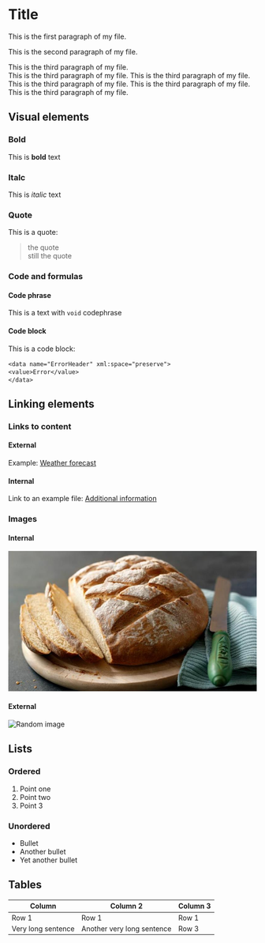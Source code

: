 # Title

This is the first paragraph of my file.

This is the second paragraph of my file.

This is the third paragraph of my file.  
This is the third paragraph of my file. This is the third paragraph of my file. This is the third paragraph of my file. This is the third paragraph of my file. This is the third paragraph of my file. 

## Visual elements

### Bold

This is **bold** text

### Italc

This is *italic* text 

### Quote

This is a quote:
>the quote  
>still the quote

### Code and formulas

#### Code phrase

This is a text with `void` codephrase

#### Code block

This is a code block: 
```
<data name="ErrorHeader" xml:space="preserve">
<value>Error</value>
</data>
```

## Linking elements

### Links to content

#### External

Example: [Weather forecast](https://www.meteo.pl/)

#### Internal

Link to an example file: [Additional information](Reference.md) 

### Images

#### Internal

![Chleb](bread.jpeg) 

#### External

![Random image](https://fastly.picsum.photos/id/501/200/200.jpg?hmac=tKXe69j4tHhkAA_Qc3XinkTuubEWwkFVhA9TR4TmCG8)

## Lists

### Ordered

1. Point one
2. Point two
3. Point 3

### Unordered

* Bullet
* Another bullet
* Yet another bullet

## Tables

| Column | Column 2 | Column 3 |
| ---------- | ---------- | ---------- | 
| Row 1 | Row 1 | Row 1 |
| Very long sentence | Another very long sentence | Row 3 |
